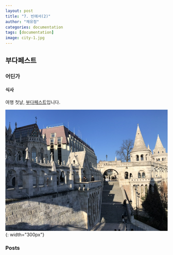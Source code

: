 ```yaml
---
layout: post
title: "7. 빈에서(2)"
author: "채유정"
categories: documentation
tags: [documentation]
image: city-1.jpg
---
```


## 부다페스트

### 어딘가

#### 식사

여행 첫날, [부다페스트](https://travel.naver.com/overseas/HUBUD274887/city/summary)입니다.

![이미지](/assets/img/buda-1.jpg "어부의 요새"){: width="300px"}

### Posts
